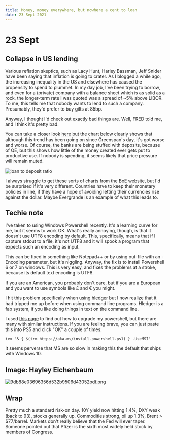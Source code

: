 ```yaml
---
title: Money, money everywhere, but nowhere a cent to loan
date: 23 Sept 2021
---
```


# 23 Sept

## Collapse in US lending

Various reflation skeptics, such as Lacy Hunt, Harley Bassman, Jeff Snider have been saying that inflation is going to crater. 
As I blogged a while ago, the increasing inequality in the US and elsewhere has caused the propensity to spend to plummet. 
In my day job, I've been trying to borrow, and even for a (private) company with a  balance sheet which is as solid as a rock, the longer-term rate I was quoted was a spread of ~5% above LIBOR. 
To me, this tells me that nobody wants to lend to such a company. Presumably, they'd prefer to buy gilts at 85bp. 

Anyway, I thought I'd check out exactly bad things are. Well, FRED told me, and I think it's pretty bad.

You can take a closer look [here](https://fred.stlouisfed.org/graph/?g=H0Cz) but the chart below clearly shows that although this trend has been going on since Greenspan's day, it's got worse and worse.
Of course, the banks are being stuffed with deposits, because of QE, but this shows how little of the money created ever gets put to productive use. If nobody is spending, it seems likely that price pressure will remain muted.

<img src="https://fred.stlouisfed.org/graph/fredgraph.png?g=H0Cz" alt="loan to deposit ratio">

I always struggle to get these sorts of charts from the BoE website, but I'd be surprised if it's very different. 
Countries have to keep their monetary policies in line, if they have a hope of avoiding letting their currencies rise against the dollar. 
Maybe Evergrande is an example of what this leads to.

## Techie note

I've taken to using Windows Powershell recently.
It's a learning curve for me, but it seems to work OK.
What's really annoying, though, is that it doesn't use UTF8 encoding by default.
This, specifically, means that if I capture stdout to a file, it's not UTF8 and it will spook a program that expects such an encoding as input.

This can be fixed in something like Notepad++ or by using out-file with an -Encoding parameter, but it's niggling. Anyway, the fix is to install Powershell 6 or 7 on windows. This is very easy, and fixes the problems at a stroke, because its default text encoding is UTF8. 

If you are an American, you probably don't care, but if you are a European and you want to use symbols like £ and € you might.

I hit this problem specifically when using [hledger](https://hledger.org/) but I now realize that it had tripped me up before when using command line programs.  Hledger is a fab system, if you like doing things in text on the command line.

I used [this page](https://www.thomasmaurer.ch/2019/03/how-to-install-and-update-powershell-6/) to find out how to upgrade my powershell, but there are many with similar instructions. If you are feeling brave, you can just paste this into PS5 and click "OK" a couple of times:

```
iex "& { $(irm https://aka.ms/install-powershell.ps1) } -UseMSI"  
```

It seems perverse that MS are so slow in making this the default that ships with Windows 10.

## Image: Hayley Eichenbaum
![9db88e03696356d532b9506d43052bdf.png]({attach}9db88e03696356d532b9506d43052bdf.png)

## Wrap

Pretty much a standard risk-on day.
10Y yield now hitting 1.4%, DXY weak (back to 93), stocks generally up.
Commodities strong, oil up 1.3%, Brent > $77/barrel.
Markets don't really believe that the Fed will ever taper.
Someone pointed out that Pfizer is the sixth most widely held stock by members of Congress.

